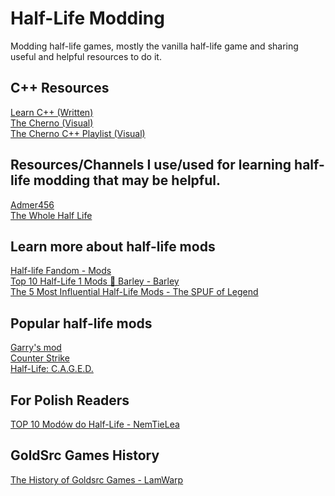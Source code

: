 # Half-Life Modding
Modding half-life games, mostly the vanilla half-life game and sharing useful and helpful resources to do it.
## C++ Resources
<a href="https://www.learncpp.com/">Learn C++ (Written)</a><br>
<a href="https://www.youtube.com/channel/UCQ-W1KE9EYfdxhL6S4twUNw">The Cherno (Visual)</a><br>
<a href="https://www.youtube.com/watch?v=18c3MTX0PK0&list=PLlrATfBNZ98dudnM48yfGUldqGD0S4FFb">The Cherno C++ Playlist (Visual)</a><br>

## Resources/Channels I use/used for learning half-life modding that may be helpful.
<a href="https://www.youtube.com/c/Admer456">Admer456</a><br>
<a href="https://twhl.info/wiki/page/Tutorial%3A_Setting_up_a_Mod%3A_Part_1_-_Custom_Game_feature">The Whole Half Life</a><br>

## Learn more about half-life mods
<a href="https://half-life.fandom.com/wiki/Mods">Half-life Fandom - Mods</a> <br>
<a href="https://youtu.be/IW6fAhH0sos">Top 10 Half-Life 1 Mods 🔶 Barley - Barley</a><br>
<a href="https://youtu.be/gHlqaEG0TJg">The 5 Most Influential Half-Life Mods - The SPUF of Legend</a><br>

## Popular half-life mods
<a href="https://en.wikipedia.org/wiki/Garry%27s_Mod">Garry's mod</a><br>
<a href="https://counterstrike.fandom.com/wiki/Counter-Strike">Counter Strike</a><br>
<a href="https://en.wikipedia.org/wiki/Half-Life:_C.A.G.E.D.">Half-Life: C.A.G.E.D.</a><br>

## For Polish Readers
<a href="https://www.youtube.com/watch?v=vaTXAVgUGz8">TOP 10 Modów do Half-Life - NemTieLea</a><br>

## GoldSrc Games History
<a href="https://youtu.be/Ld5NY3L5iao">The History of Goldsrc Games - LamWarp</a><br>





